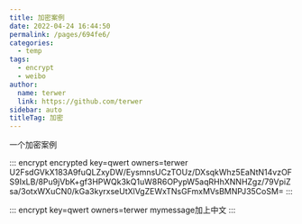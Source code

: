 ```yaml
---
title: 加密案例
date: 2022-04-24 16:44:50
permalink: /pages/694fe6/
categories: 
  - temp
tags: 
  - encrypt
  - weibo
author: 
  name: terwer
  link: https://github.com/terwer
sidebar: auto
titleTag: 加密
---
```


一个加密案例

::: encrypt encrypted key=qwert owners=terwer
U2FsdGVkX183A9fuQLZxyDW/EysmnsUCzTOUz/DXsqkWhz5EaNtN14vzOFS9IxLB/8Pu9jVbK+gf3HPWQk3kQ1uW8R6OPypW5aqRHhXNNHZgz/79VpiZsa/3otxWXuCN0/kGa3kyrxseUtXlVgZEWxTNsGFmxMVsBMNPJ35CoSM=
:::

::: encrypt key=qwert owners=terwer
mymessage加上中文
:::